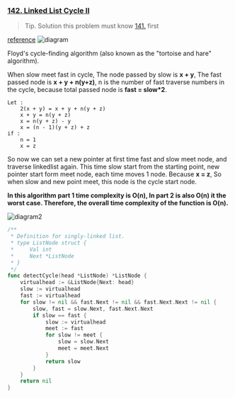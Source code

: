 ### [142. Linked List Cycle II]

>Tip. Solution this problem must know [141.] first

[reference]
![diagram]

Floyd's cycle-finding algorithm (also known as the "tortoise and hare" algorithm).

When slow meet fast in cycle, The node passed by slow is **x + y**, The fast passed node is **x + y + n(y+z)**,
n is the number of fast traverse numbers in the cycle, because total passed node is **fast = slow*2**.

```
Let :  
    2(x + y) = x + y + n(y + z)  
    x + y = n(y + z)  
    x = n(y + z) - y  
    x = (n - 1)(y + z) + z  
if : 
    n = 1
    x = z
```

So now we can set a new pointer at first time fast and slow meet node, and traverse linkedlist again.
This time slow start from the starting point, new pointer start form meet node, each time moves 1 node.
Because **x = z**, So when slow and new point meet, this node is the cycle start node.

**In this algorithm part 1 time complexity is O(n), In part 2 is also O(n) it the worst case. Therefore, the overall time complexity of the function is O(n).**

![diagram2]

```go
/**
 * Definition for singly-linked list.
 * type ListNode struct {
 *     Val int
 *     Next *ListNode
 * }
 */
func detectCycle(head *ListNode) *ListNode {
	virtualhead := &ListNode{Next: head}
	slow := virtualhead
	fast := virtualhead
	for slow != nil && fast.Next != nil && fast.Next.Next != nil {
		slow, fast = slow.Next, fast.Next.Next
		if slow == fast {
			slow := virtualhead
			meet := fast
			for slow != meet {
				slow = slow.Next
				meet = meet.Next
			}
			return slow
		}
	}
	return nil
}
```

[diagram]: https://camo.githubusercontent.com/74c0180eec6d7396d787acd1f237765f7852397896c4c431babafe21d655f376/68747470733a2f2f636f64652d7468696e6b696e672d313235333835353039332e66696c652e6d7971636c6f75642e636f6d2f706963732f32303232303932353130333433332e706e67
[diagram2]: https://camo.githubusercontent.com/cf1e050bb7d39addd98dc922d3418176743a3364ca8df20c5da27066f99ea4c8/68747470733a2f2f636f64652d7468696e6b696e672e63646e2e626365626f732e636f6d2f676966732f3134322e25453725384525414625453525424425413225453925393325424525453825413125413849492545462542432538382545362542312538322545352538352541352545352538462541332545462542432538392e676966
[reference]: https://github.com/youngyangyang04/leetcode-master/blob/master/problems/0142.%E7%8E%AF%E5%BD%A2%E9%93%BE%E8%A1%A8II.md
[141.]: https://github.com/Hotshot824/Leetcode/blob/main/Easy/141.Linked_List_Cycle.md
[142. Linked List Cycle II]: https://leetcode.com/problems/linked-list-cycle-ii/